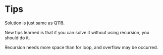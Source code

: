 # Tips

Solution is just same as Q118.

New tips learned is that if you can solve it without using recursion, you should do it. 

Recursion needs more space than for loop, and overflow may be occurred.
